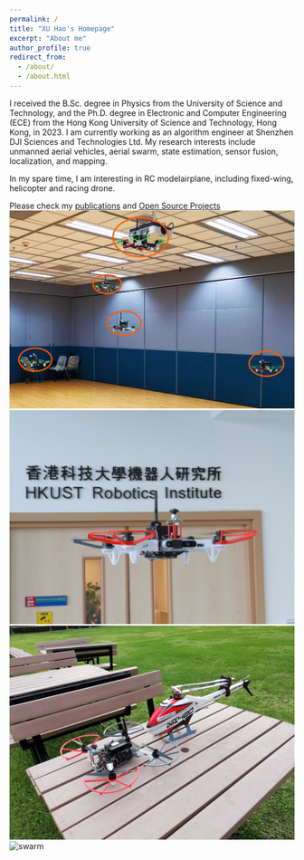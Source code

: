 ```yaml
---
permalink: /
title: "XU Hao's Homepage"
excerpt: "About me"
author_profile: true
redirect_from: 
  - /about/
  - /about.html
---
```


I received the B.Sc. degree in Physics from the University of Science and Technology, and the Ph.D. degree in Electronic and Computer Engineering (ECE) from the Hong Kong University of Science and Technology, Hong Kong, in 2023. I am currently working as an algorithm engineer at Shenzhen DJI Sciences and Technologies Ltd. My research interests include unmanned aerial vehicles, aerial swarm, state estimation, sensor fusion, localization, and mapping.

In my spare time, I am interesting in RC modelairplane, including fixed-wing, helicopter and racing drone.

Please check my [publications](/publications/) and [Open Source Projects](/open-source/) 
![swarm](/images/uav_swarm_5.png)
![swarm](/images/IMG_20200228_172650.jpg)
![swarm](/images/heli.jpg)
![swarm](/images/heli2.jpg)
